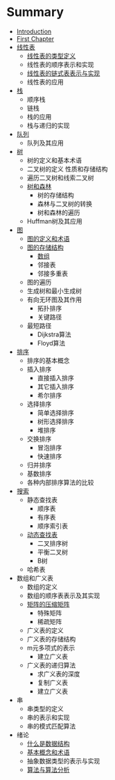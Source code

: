 # Summary

* [Introduction](README.md)
* [First Chapter](chapter1.md)
* [线性表](xian-xing-biao.md)
  * [线性表的类型定义](xian-xing-biao/xian-xing-biao-de-lei-xing-ding-yi.md)
  * 线性表的顺序表示和实现
  * [线性表的链式表表示与实现](xian-xing-biao/xian-xing-biao-de-lian-shi-biao-biao-shi-yu-shi-xian.md)
  * 线性表的应用
* [栈](zhan.md)
  * 顺序栈
  * 链栈
  * 栈的应用
  * 栈与递归的实现
* [队列](dui-lie.md)
  * 队列及其应用
* [树](shu.md)
  * 树的定义和基本术语
  * 二叉树的定义 性质和存储结构
  * 遍历二叉树和线索二叉树
  * [树和森林](shu-he-sen-lin-sen-lin-yu-er-cha-shu-de-zhuan-huan-shu-he-sen-lin-de-bian-li.md)
    * 树的存储结构
    * 森林与二叉树的转换
    * 树和森林的遍历
  * Huffman树及其应用
* [图](tu.md)
  * [图的定义和术语](tu/tu-de-ding-yi-he-zhu-yu.md)
  * [图的存储结构](tu/tu-de-cun-chu-jie-gou.md)
    * [数组](tu/tu-de-cun-chu-jie-gou/shu-zu.md)
    * 邻接表
    * 邻接多重表
  * 图的遍历
  * 生成树和最小生成树
  * 有向无环图及其作用
    * 拓扑排序
    * 关键路径
  * 最短路径
    * Dijkstra算法
    * Floyd算法
* [排序](pai-xu.md)
  * 排序的基本概念
  * 插入排序
    * 直接插入排序
    * 其它插入排序
    * 希尔排序
  * 选择排序
    * 简单选择排序
    * 树形选择排序
    * 堆排序
  * 交换排序
    * 冒泡排序
    * 快速排序
  * 归并排序
  * 基数排序
  * 各种内部排序算法的比较
* [搜索](sou-suo.md)
  * 静态查找表
    * 顺序表
    * 有序表
    * 顺序索引表
  * [动态查找表](sou-suo/dong-tai-cha-zhao-biao.md)
    * 二叉排序树
    * 平衡二叉树
    * B树
  * 哈希表
* 数组和广义表
  * 数组的定义
  * 数组的顺序表表示及其实现
  * [矩阵的压缩矩阵](ju-zhen-de-ya-suo-ju-zhen.md)
    * 特殊矩阵
    * 稀疏矩阵
  * 广义表的定义
  * 广义表的存储结构
  * m元多项式的表示
    * 建立广义表
  * 广义表的递归算法
    * 求广义表的深度
    * 复制广义表
    * 建立广义表
* 串
  * 串类型的定义
  * 串的表示和实现
  * 串的模式匹配算法
* 绪论
  * [什么是数据结构](shi-yao-shi-shu-ju-jie-gou.md)
  * [基本概念和术语](ji-ben-gai-nian-he-zhu-yu.md)
  * 抽象数据类型的表示与实现
  * [算法与算法分析](suan-fa-yu-suan-fa-fen-xi.md)

